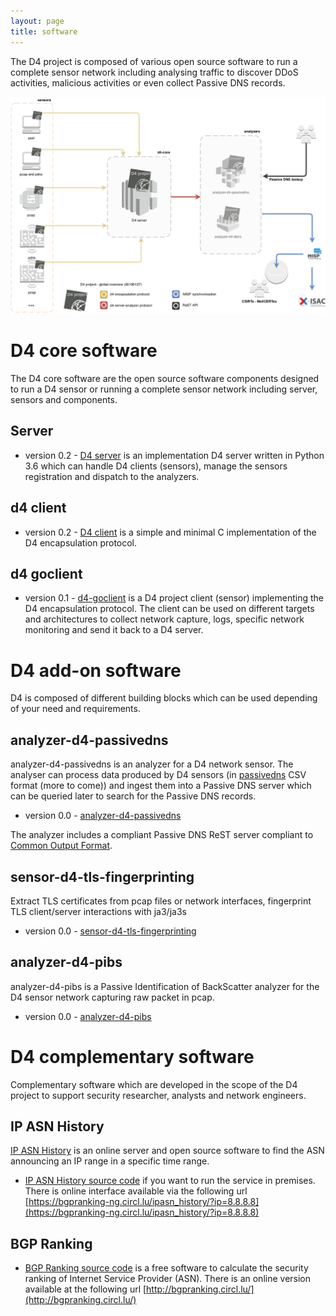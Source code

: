 ```yaml
---
layout: page
title: software
---
```


The D4 project is composed of various open source software to run a complete sensor network including analysing traffic to discover DDoS activities, malicious activities or even collect Passive DNS records.

![D4 overview](https://raw.githubusercontent.com/D4-project/architecture/master/docs/diagram/d4-overview.png)

# D4 core software

The D4 core software are the open source software components designed to run a D4 sensor or running a complete sensor network including server, sensors and components.

## Server

- version 0.2 - [D4 server](https://github.com/D4-project/d4-core) is an implementation D4 server written in Python 3.6 which can handle D4 clients (sensors), manage the sensors registration and dispatch to the analyzers.

## d4 client

- version 0.2 - [D4 client](https://github.com/D4-project/d4-core#d4-core-client) is a simple and minimal C implementation of the D4 encapsulation protocol.

## d4 goclient

- version 0.1 - [d4-goclient](https://github.com/D4-project/d4-goclient) is a D4 project client (sensor) implementing the D4 encapsulation protocol. The client can be used on different targets and architectures to collect network capture, logs, specific network monitoring and send it back to a D4 server.

# D4 add-on software

D4 is composed of different building blocks which can be used depending of your need and requirements.

## analyzer-d4-passivedns

analyzer-d4-passivedns is an analyzer for a D4 network sensor. The analyser can process data produced by D4 sensors (in [passivedns](https://github.com/gamelinux/passivedns) CSV format (more to come)) and ingest them into a Passive DNS server which can be queried later to search for the Passive DNS records.

- version 0.0 - [analyzer-d4-passivedns](https://github.com/D4-project/analyzer-d4-passivedns)

The analyzer includes a compliant Passive DNS ReST server compliant to [Common Output Format](https://tools.ietf.org/html/draft-dulaunoy-dnsop-passive-dns-cof-04).

## sensor-d4-tls-fingerprinting

Extract TLS certificates from pcap files or network interfaces, fingerprint TLS client/server interactions with ja3/ja3s

- version 0.0 - [sensor-d4-tls-fingerprinting](https://github.com/D4-project/sensor-d4-tls-fingerprinting)

## analyzer-d4-pibs

analyzer-d4-pibs is a Passive Identification of BackScatter analyzer for the D4 sensor network capturing raw packet in pcap.

- version 0.0 - [analyzer-d4-pibs](https://github.com/D4-project/analyzer-d4-pibs)

# D4 complementary software

Complementary software which are developed in the scope of the D4 project to support security researcher, analysts and network engineers.

## IP ASN History

[IP ASN History](https://www.d4-project.org/open%20source/asn/history/2019/01/09/IP-ASN-History.html) is an online server and open source software to find the ASN announcing an IP range in a specific time range.

- [IP ASN History source code](https://github.com/D4-project/IPASN-History) if you want to run the service in premises. There is online interface available via the following url [https://bgpranking-ng.circl.lu/ipasn_history/?ip=8.8.8.8](https://bgpranking-ng.circl.lu/ipasn_history/?ip=8.8.8.8)


## BGP Ranking

- [BGP Ranking source code](https://github.com/D4-project/BGP-Ranking) is a free software to calculate the security ranking of Internet Service Provider (ASN). There is an online version available at the following url [http://bgpranking.circl.lu/](http://bgpranking.circl.lu/)


